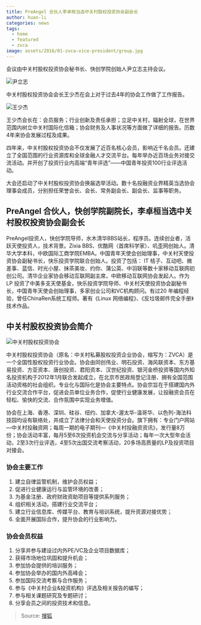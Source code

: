 ```yaml
---
title: PreAngel 合伙人李卓桓当选中关村股权投资协会副会长
author: huan-li
categories: news
tags:
  - home
  - featured
  - zvca
image: assets/2016/01-zvca-vice-president/group.jpg
---
```


会议由中关村股权投资协会秘书长、快创学院创始人尹立志主持会议。

![尹立志](/assets/2016/01-zvca-vice-president/yinlizhi.jpg)

中关村股权投资协会会长王少杰在会上对于过去4年的协会工作做了工作报告。

![王少杰](/assets/2016/01-zvca-vice-president/wangshaojie.jpg)

王少杰会长在：会员服务；行业创新及责任承担；立足中关村，辐射全球，在世界范围内树立中关村国际化信箱；协会财务及人事状况等方面做了详细的报告。历数4年来协会发展过程及成果。

四年来，中关村股权投资协会不仅发展了近百名核心会员，影响近千名会员。还建立了全国范围的行业资源库和全球金融人才交流平台。每年举办近百场业务对接交流活动。并开创了投资行业内高端“青年评选”——中国青年投资100行业评选活动。

大会还启动了中关村股权投资协会换届选举活动。数十名投融资业界精英当选协会理事会成员，分别担任荣誉会长、会长、常务副会长、副会长、监事等职务。

## PreAngel 合伙人，快创学院副院长，李卓桓当选中关村股权投资协会副会长

PreAngel投资人，快创学院导师，水木清华BBS站长，程序员。连续创业者，活跃天使投资人，技术背景。Zixia BBS、优酷网（首席科学家）、叽歪网创始人。清华大学本科，中欧国际工商学院EMBA。中国青年天使会创始理事，中关村天使投资协会副秘书长，快乐投资学院联合创始人。投资了包括： IT 桔子、互动吧、微差事、蓝信、时光小屋、抹茶美妆、约你、蒲公英、中羽联等数十家移动互联网初创公司。清华企业家协会移动互联网副主席，中欧移动互联网协会发起人。作为LP 投资了中美多支天使基金，快乐投资学院导师、中关村天使投资协会副秘书长，中国青年天使会创始理事，多家创业公司和VC机构顾问。有过20 年编程经验，曾任ChinaRen系统工程师。著有《Linux 网络编程》、《反垃圾邮件完全手册》技术作品。

## 中关村股权投资协会简介

![中关村股权投资协会](/assets/2016/01-zvca-vice-president/zvca.jpg)

中关村股权投资协会（原名：中关村私募股权投资企业协会，缩写为：ZVCA）是一个全国性股权投资行业协会。协会由同创伟业、明石投资、海风联资本、东方基易投资、方亚资本、唐创投资、君阳资本、汉世纪投资、银河金桥投资等国内外知名投资机构于2012年1月联合发起成立，在北京市民政局登记注册、拥有全国范围活动资格的社会组织。专业化与国际化是协会主要特点。协会宗旨在于搭建国内外行业交流合作平台，促进会员单位业务合作，促使行业健康发展，让投融资会员在轻松、愉快的交流、合作氛围中实现业务增值。

协会在上海、香港、深圳、硅谷、纽约、加拿大-渥太华-温哥华、以色列-海法科技园均设有联络处，并成立了法律分会和天使投资分会。旗下拥有：专业门户网站—中关村投融资网；每周一期的电子期刊—《中关村投融资资讯》，发行量8万份；协会活动丰富，每月5至6次投资机会交流与分享活动；每年一次大型年会活动，2至3次行业评选，4至5次出国交流考察活动，20多场高质量的LP及投资项目对接会。

### 协会主要工作

1. 建立自律监管机制，维护会员权益；
1. 促进行业健康运行与监管环境的改善；
1. 为基金注册、政府财政资助项目等提供系列服务；
1. 组织相关活动，搭建行业交流平台；
1. 建立行业信息库、传媒平台、教育与培训系统，提升资源对接优势；
1. 全面开展国际合作，提升协会的行业影响力。

### 协会会员权益

1. 分享并参与建设过内外PE/VC及企业项目数据库；
1. 获得市场地位巩固和提升机会；
1. 参加协会提供的培训服务；
1. 参加协会举办的国内外高峰会；
1. 参加国际交流考察与合作服务；
1. 参与《中关村企业&投资机构》评选及相关报告的编写；
1. 参与相关课题研究及专题研讨；
1. 分享会员之间的投资技术和信息。

> Source: [搜狐](http://www.sohu.com/a/55543335_355047)
